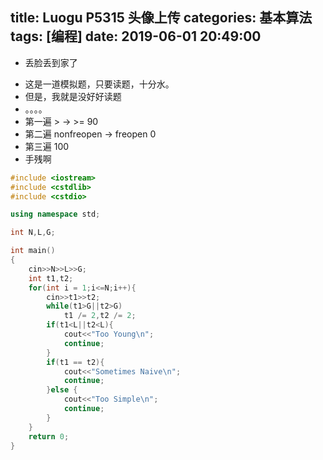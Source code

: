 title: Luogu P5315 头像上传
categories: 基本算法
tags: [编程]
date: 2019-06-01 20:49:00
---
- 丢脸丢到家了


<!--more-->

- 这是一道模拟题，只要读题，十分水。
- 但是，我就是没好好读题
- 。。。。
- 第一遍 > -> >=    90
- 第二遍 nonfreopen -> freopen 0
- 第三遍 100
- 手残啊
```cpp
#include <iostream>
#include <cstdlib>
#include <cstdio>

using namespace std;

int N,L,G;

int main()
{
    cin>>N>>L>>G;
    int t1,t2;
    for(int i = 1;i<=N;i++){
        cin>>t1>>t2;
        while(t1>G||t2>G)
            t1 /= 2,t2 /= 2;
        if(t1<L||t2<L){
            cout<<"Too Young\n";
            continue;
        }
        if(t1 == t2){
            cout<<"Sometimes Naive\n";
            continue;
        }else {
            cout<<"Too Simple\n";
            continue;
        }
    }
    return 0;
}

```